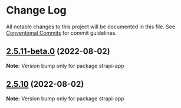 # Change Log

All notable changes to this project will be documented in this file.
See [Conventional Commits](https://conventionalcommits.org) for commit guidelines.

## [2.5.11-beta.0](https://github.com/pfapi/pfapi/compare/v2.5.10...v2.5.11-beta.0) (2022-08-02)

**Note:** Version bump only for package strapi-app





## [2.5.10](https://github.com/pfapi/pfapi/compare/v2.5.9...v2.5.10) (2022-08-02)

**Note:** Version bump only for package strapi-app
